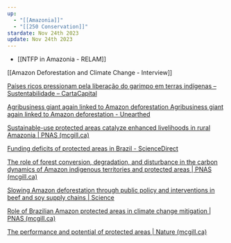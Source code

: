 ```yaml
---
up:
  - "[[Amazonia]]"
  - "[[250 Conservation]]"
stardate: Nov 24th 2023
update: Nov 24th 2023
---
```

- [[NTFP in Amazonia - RELAM]]

[[Amazon Deforestation and Climate Change - Interview]]

[Países ricos pressionam pela liberação do garimpo em terras indígenas – Sustentabilidade – CartaCapital](https://www.cartacapital.com.br/sustentabilidade/paises-ricos-pressionam-pela-liberacao-do-garimpo-em-terras-indigenas/)

[Agribusiness giant again linked to Amazon deforestation Agribusiness giant again linked to Amazon deforestation - Unearthed](https://unearthed.greenpeace.org/2022/01/14/agribusiness-giant-cargill-amazon-deforestation/)

[Sustainable-use protected areas catalyze enhanced livelihoods in rural Amazonia | PNAS (mcgill.ca)](https://www-pnas-org.proxy3.library.mcgill.ca/doi/full/10.1073/pnas.2105480118)

[Funding deficits of protected areas in Brazil - ScienceDirect](https://www.sciencedirect.com/science/article/pii/S0264837720306207?via%3Dihub)

[The role of forest conversion, degradation, and disturbance in the carbon dynamics of Amazon indigenous territories and protected areas | PNAS (mcgill.ca)](https://www-pnas-org.proxy3.library.mcgill.ca/doi/full/10.1073/pnas.1913321117)

[Slowing Amazon deforestation through public policy and interventions in beef and soy supply chains | Science](https://www.science.org/doi/10.1126/science.1248525)

[Role of Brazilian Amazon protected areas in climate change mitigation | PNAS (mcgill.ca)](https://www-pnas-org.proxy3.library.mcgill.ca/doi/full/10.1073/pnas.0913048107)

[The performance and potential of protected areas | Nature (mcgill.ca)](https://www-nature-com.proxy3.library.mcgill.ca/articles/nature13947)